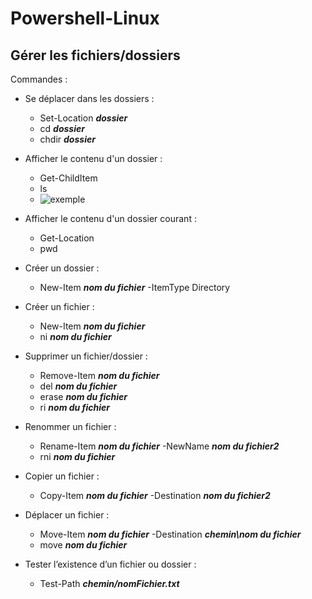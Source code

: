# Powershell-Linux 


## Gérer les fichiers/dossiers


Commandes : 

- Se déplacer dans les dossiers : 
    - Set-Location ***dossier*** 
    - cd ***dossier*** 
    - chdir ***dossier*** 

- Afficher le contenu d'un dossier :
    - Get-ChildItem 
    - ls
    - ![exemple](Capture.PNG)
  
- Afficher le contenu d'un dossier courant : 
    - Get-Location 
    - pwd 

- Créer un dossier :
    - New-Item ***nom du fichier*** -ItemType Directory 

- Créer un fichier :
    - New-Item ***nom du fichier*** 
    - ni ***nom du fichier***

- Supprimer un fichier/dossier : 
    - Remove-Item ***nom du fichier*** 
    - del ***nom du fichier*** 
    - erase ***nom du fichier*** 
    - ri ***nom du fichier***

- Renommer un fichier : 
    - Rename-Item ***nom du fichier*** -NewName ***nom du fichier2*** 
    - rni ***nom du fichier***

- Copier un fichier : 
    - Copy-Item ***nom du fichier*** -Destination ***nom du fichier2***

- Déplacer un fichier : 
    - Move-Item ***nom du fichier*** -Destination ***chemin\nom du fichier*** 
    - move ***nom du fichier***

- Tester l’existence d’un fichier ou dossier : 
    - Test-Path ***chemin/nomFichier.txt***

